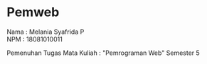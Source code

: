 # Pemweb
Nama : Melania Syafrida P <br>
NPM : 18081010011

Pemenuhan Tugas Mata Kuliah : "Pemrograman Web" Semester 5
